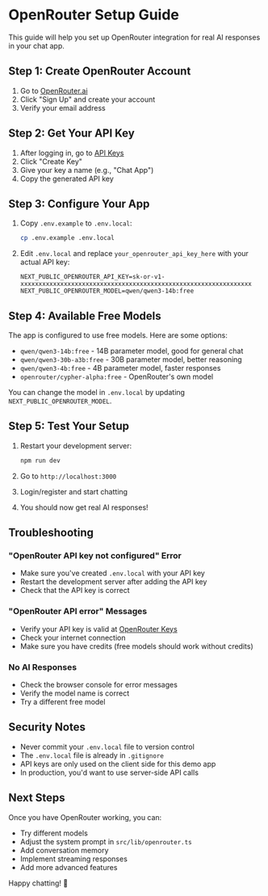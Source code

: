 # OpenRouter Setup Guide

This guide will help you set up OpenRouter integration for real AI responses in your chat app.

## Step 1: Create OpenRouter Account

1. Go to [OpenRouter.ai](https://openrouter.ai/)
2. Click "Sign Up" and create your account
3. Verify your email address

## Step 2: Get Your API Key

1. After logging in, go to [API Keys](https://openrouter.ai/keys)
2. Click "Create Key"
3. Give your key a name (e.g., "Chat App")
4. Copy the generated API key

## Step 3: Configure Your App

1. Copy `.env.example` to `.env.local`:
   ```bash
   cp .env.example .env.local
   ```

2. Edit `.env.local` and replace `your_openrouter_api_key_here` with your actual API key:
   ```
   NEXT_PUBLIC_OPENROUTER_API_KEY=sk-or-v1-xxxxxxxxxxxxxxxxxxxxxxxxxxxxxxxxxxxxxxxxxxxxxxxxxxxxxxxxxxxxxxxx
   NEXT_PUBLIC_OPENROUTER_MODEL=qwen/qwen3-14b:free
   ```

## Step 4: Available Free Models

The app is configured to use free models. Here are some options:

- `qwen/qwen3-14b:free` - 14B parameter model, good for general chat
- `qwen/qwen3-30b-a3b:free` - 30B parameter model, better reasoning
- `qwen/qwen3-4b:free` - 4B parameter model, faster responses
- `openrouter/cypher-alpha:free` - OpenRouter's own model

You can change the model in `.env.local` by updating `NEXT_PUBLIC_OPENROUTER_MODEL`.

## Step 5: Test Your Setup

1. Restart your development server:
   ```bash
   npm run dev
   ```

2. Go to `http://localhost:3000`
3. Login/register and start chatting
4. You should now get real AI responses!

## Troubleshooting

### "OpenRouter API key not configured" Error
- Make sure you've created `.env.local` with your API key
- Restart the development server after adding the API key
- Check that the API key is correct

### "OpenRouter API error" Messages
- Verify your API key is valid at [OpenRouter Keys](https://openrouter.ai/keys)
- Check your internet connection
- Make sure you have credits (free models should work without credits)

### No AI Responses
- Check the browser console for error messages
- Verify the model name is correct
- Try a different free model

## Security Notes

- Never commit your `.env.local` file to version control
- The `.env.local` file is already in `.gitignore`
- API keys are only used on the client side for this demo app
- In production, you'd want to use server-side API calls

## Next Steps

Once you have OpenRouter working, you can:
- Try different models
- Adjust the system prompt in `src/lib/openrouter.ts`
- Add conversation memory
- Implement streaming responses
- Add more advanced features

Happy chatting! 🚀
